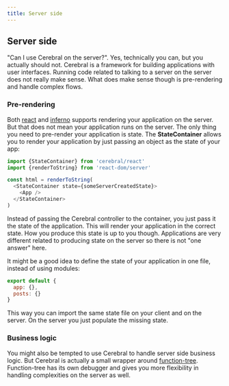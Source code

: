```yaml
---
title: Server side
---
```


## Server side

"Can I use Cerebral on the server?". Yes, technically you can, but you actually should not. Cerebral is a framework for building applications with user interfaces. Running code related to talking to a server on the server does not really make sense. What does make sense though is pre-rendering and handle complex flows.

### Pre-rendering
Both [react](https://facebook.github.io/react/) and [inferno](https://github.com/trueadm/inferno) supports rendering your application on the server. But that does not mean your application runs on the server. The only thing you need to pre-render your application is state. The **StateContainer** allows you to render your application by just passing an object as the state of your app:

```js
import {StateContainer} from 'cerebral/react'
import {renderToString} from 'react-dom/server'

const html = renderToString(
  <StateContainer state={someServerCreatedState}>
    <App />
  </StateContainer>
)
```

Instead of passing the Cerebral controller to the container, you just pass it the state of the application. This will render your application in the correct state. How you produce this state is up to you though. Applications are very different related to producing state on the server so there is not "one answer" here.

It might be a good idea to define the state of your application in one file, instead of using modules:

```js
export default {
  app: {},
  posts: {}
}
```

This way you can import the same state file on your client and on the server. On the server you just populate the missing state.

### Business logic
You might also be tempted to use Cerebral to handle server side business logic. But Cerebral is actually a small wrapper around [function-tree](https://github.com/cerebral/function-tree). Function-tree has its own debugger and gives you more flexibility in handling complexities on the server as well.
